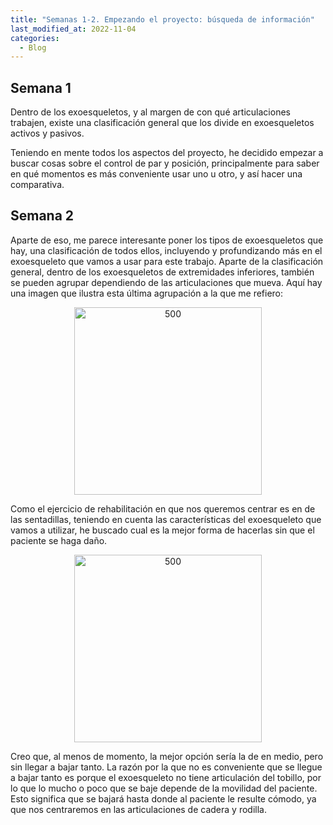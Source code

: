 ```yaml
---
title: "Semanas 1-2. Empezando el proyecto: búsqueda de información"
last_modified_at: 2022-11-04
categories:
  - Blog
---
```

## Semana 1

Dentro de los exoesqueletos, y al margen de con qué articulaciones trabajen, existe una clasificación general que los divide en exoesqueletos activos y pasivos.

Teniendo en mente todos los aspectos del proyecto, he decidido empezar a buscar cosas sobre el control de par y posición, principalmente para saber en qué momentos es más conveniente usar uno u otro, y así hacer una comparativa.

## Semana 2

Aparte de eso, me parece interesante poner los tipos de exoesqueletos que hay, una clasificación de todos ellos, incluyendo y profundizando más en el exoesqueleto que vamos a usar para este trabajo. Aparte de la clasificación general, dentro de los exoesqueletos de extremidades inferiores, también se pueden agrupar dependiendo de las articulaciones que mueva. Aquí hay una imagen que ilustra esta última agrupación a la que me refiero:

<p align="center">
<img src="/2022-tfg-veronica-tornero/images/Different kinds of multi-joint exoskeletons.png" alt="500" width="300"/>
</p>

Como el ejercicio de rehabilitación en que nos queremos centrar es en de las sentadillas, teniendo en cuenta las características del exoesqueleto que vamos a utilizar, he buscado cual es la mejor forma de hacerlas sin que el paciente se haga daño.

<p align="center">
<img src="/2022-tfg-veronica-tornero/images/diferentes formas de hacer sentadillas_buena.png" alt="500" width="300"/>
</p>

Creo que, al menos de momento, la mejor opción sería la de en medio, pero sin llegar a bajar tanto. La razón por la que no es conveniente que se llegue a bajar tanto es porque el exoesqueleto no tiene articulación del tobillo, por lo que lo mucho o poco que se baje depende de la movilidad del paciente. Esto significa que se bajará hasta donde al paciente le resulte cómodo, ya que nos centraremos en las articulaciones de cadera y rodilla.
